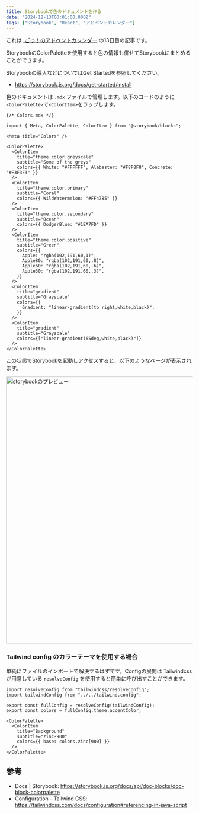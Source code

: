 ```yaml
---
title: Storybookで色のドキュメントを作る
date: "2024-12-13T00:01:00.000Z"
tags: ["Storybook", "React", "アドベントカレンダー"]
---
```


これは [.ごっ！のアドベントカレンダー](https://adventar.org/calendars/10323) の13日目の記事です。

StorybookのColorPaletteを使用すると色の情報も併せてStorybookにまとめることができます。

Storybookの導入などについてはGet Startedを参照してください。

- https://storybook.js.org/docs/get-started/install

色のドキュメントは `.mdx` ファイルで管理します。以下のコードのように `<ColorPalette>`で`<ColorItem>`をラップします。

```mdx
{/* Colors.mdx */}

import { Meta, ColorPalette, ColorItem } from "@storybook/blocks";

<Meta title="Colors" />

<ColorPalette>
  <ColorItem
    title="theme.color.greyscale"
    subtitle="Some of the greys"
    colors={{ White: "#FFFFFF", Alabaster: "#F8F8F8", Concrete: "#F3F3F3" }}
  />
  <ColorItem
    title="theme.color.primary"
    subtitle="Coral"
    colors={{ WildWatermelon: "#FF4785" }}
  />
  <ColorItem
    title="theme.color.secondary"
    subtitle="Ocean"
    colors={{ DodgerBlue: "#1EA7FD" }}
  />
  <ColorItem
    title="theme.color.positive"
    subtitle="Green"
    colors={{
      Apple: "rgba(102,191,60,1)",
      Apple80: "rgba(102,191,60,.8)",
      Apple60: "rgba(102,191,60,.6)",
      Apple30: "rgba(102,191,60,.3)",
    }}
  />
  <ColorItem
    title="gradient"
    subtitle="Grayscale"
    colors={{
      Gradient: "linear-gradient(to right,white,black)",
    }}
  />
  <ColorItem
    title="gradient"
    subtitle="Grayscale"
    colors={["linear-gradient(65deg,white,black)"]}
  />
</ColorPalette>
```

この状態でStorybookを起動しアクセスすると、以下のようなページが表示されます。

<img width="720" alt="storybookのプレビュー" src="/assets/images/posts/20241213-storybook-colors-docs/storybookImage.png">

### Tailwind config のカラーテーマを使用する場合

単純にファイルのインポートで解決するはずです。Configの展開は Tailwindcssが用意している `resolveConfig` を使用すると簡単に呼び出すことができます。

```mdx
import resolveConfig from "tailwindcss/resolveConfig";
import tailwindConfig from "../../tailwind.config";

export const fullConfig = resolveConfig(tailwindConfig);
export const colors = fullConfig.theme.accentColor;

<ColorPalette>
  <ColorItem
    title="Background"
    subtitle="zinc-900"
    colors={{ base: colors.zinc[900] }}
  />
</ColorPalette>
```

## 参考

- Docs | Storybook: https://storybook.js.org/docs/api/doc-blocks/doc-block-colorpalette
- Configuration - Tailwind CSS: https://tailwindcss.com/docs/configuration#referencing-in-java-script
